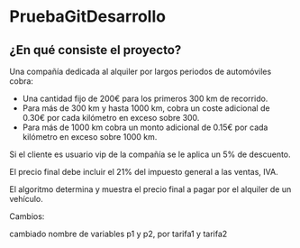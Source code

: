 # PruebaGitDesarrollo
## ¿En qué consiste el proyecto?

Una compañía dedicada al alquiler por largos periodos de automóviles cobra:
- Una cantidad fijo de 200€ para los primeros 300 km de recorrido.
- Para más de 300 km y hasta 1000 km, cobra un coste adicional de 0.30€ por cada kilómetro en exceso sobre 300.
- Para más de 1000 km cobra un monto adicional de 0.15€ por cada kilómetro en exceso sobre 1000 km.
  
Si el cliente es usuario vip de la compañía se le aplica un 5% de descuento.

El precio final debe incluir el 21% del impuesto general a las ventas, IVA. 

El algoritmo determina y muestra el precio final a pagar por el alquiler de un vehículo.


Cambios:


cambiado nombre de variables p1 y p2, por tarifa1 y tarifa2